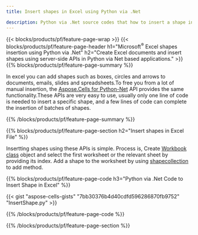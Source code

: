 ```yaml
---
title: Insert shapes in Excel using Python via .Net 

description: Python via .Net source codes that how to insert a shape into Microsoft Excel files using Python via .Net Library. 
---
```


{{< blocks/products/pf/feature-page-wrap >}}
{{< blocks/products/pf/feature-page-header h1="Microsoft<sup>&reg;</sup> Excel shapes insertion using Python via .Net" h2="Create Excel documents and insert shapes using server-side APIs in Python via Net based applications." >}}
{{% blocks/products/pf/feature-page-summary %}}

In excel you can add shapes such as boxes, circles and arrows to documents, emails, slides and spreadsheets.To free you from a lot of manual insertion, the [Aspose.Cells for Python-Net](https://releases.aspose.com/cells/python-net) API provides the same functionality.These APIs are very easy to use, usually only one line of code is needed to insert a specific shape, and a few lines of code can complete the insertion of batches of shapes.

{{% /blocks/products/pf/feature-page-summary  %}}

{{% blocks/products/pf/feature-page-section  h2="Insert shapes in Excel File" %}}

Insertting shapes using these APIs is simple. Process is, Create [Workbook class](https://reference.aspose.com/cells/python-net/aspose.cells/workbook/) object and select the first worksheet or the relevant sheet by providing its index. Add a shape to the worksheet by using [shapecollection](https://reference.aspose.com/cells/python-net/aspose.cells.drawing/shapecollection/) to add method.

{{% blocks/products/pf/feature-page-code h3="Python via .Net Code to Insert Shape in Excel" %}}

{{< gist "aspose-cells-gists" "7bb30376b4d40cdfd596286870fb9752" "InsertShape.py" >}}

{{% /blocks/products/pf/feature-page-code  %}}

{{% /blocks/products/pf/feature-page-section %}}

